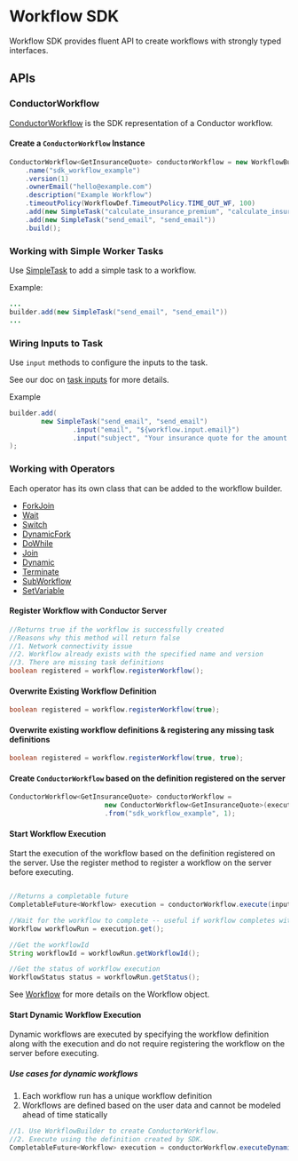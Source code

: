 # Workflow SDK
Workflow SDK provides fluent API to create workflows with strongly typed interfaces.

## APIs
### ConductorWorkflow
[ConductorWorkflow](https://github.com/Netflix/conductor/blob/main/java-sdk/src/main/java/com/netflix/conductor/sdk/workflow/def/ConductorWorkflow.java) is the SDK representation of a Conductor workflow.

#### Create a `ConductorWorkflow` Instance
```java
ConductorWorkflow<GetInsuranceQuote> conductorWorkflow = new WorkflowBuilder<GetInsuranceQuote>(executor)
    .name("sdk_workflow_example")
    .version(1)
    .ownerEmail("hello@example.com")
    .description("Example Workflow")
    .timeoutPolicy(WorkflowDef.TimeoutPolicy.TIME_OUT_WF, 100)
    .add(new SimpleTask("calculate_insurance_premium", "calculate_insurance_premium"))
    .add(new SimpleTask("send_email", "send_email"))
    .build();
```
### Working with Simple Worker Tasks
Use [SimpleTask](https://github.com/Netflix/conductor/blob/main/java-sdk/src/main/java/com/netflix/conductor/sdk/workflow/def/tasks/SimpleTask.java) to add a simple task to a workflow.

Example:
```java
...
builder.add(new SimpleTask("send_email", "send_email"))
...
```
### Wiring Inputs to Task
Use `input` methods to configure the inputs to the task.

See our doc on [task inputs](https://conductor.netflix.com/how-tos/Tasks/task-inputs.html) for more details.

Example
```java
builder.add(
        new SimpleTask("send_email", "send_email")
                .input("email", "${workflow.input.email}")
                .input("subject", "Your insurance quote for the amount ${generate_quote.output.amount}")
);
```

### Working with Operators
Each operator has its own class that can be added to the workflow builder.

* [ForkJoin](https://github.com/Netflix/conductor/blob/main/java-sdk/src/main/java/com/netflix/conductor/sdk/workflow/def/tasks/ForkJoin.java) 
* [Wait](https://github.com/Netflix/conductor/blob/main/java-sdk/src/main/java/com/netflix/conductor/sdk/workflow/def/tasks/Wait.java)
* [Switch](https://github.com/Netflix/conductor/blob/main/java-sdk/src/main/java/com/netflix/conductor/sdk/workflow/def/tasks/Switch.java)
* [DynamicFork](https://github.com/Netflix/conductor/blob/main/java-sdk/src/main/java/com/netflix/conductor/sdk/workflow/def/tasks/DynamicFork.java)
* [DoWhile](https://github.com/Netflix/conductor/blob/main/java-sdk/src/main/java/com/netflix/conductor/sdk/workflow/def/tasks/DoWhile.java)
* [Join](https://github.com/Netflix/conductor/blob/main/java-sdk/src/main/java/com/netflix/conductor/sdk/workflow/def/tasks/Join.java)
* [Dynamic](https://github.com/Netflix/conductor/blob/main/java-sdk/src/main/java/com/netflix/conductor/sdk/workflow/def/tasks/Dynamic.java)
* [Terminate](https://github.com/Netflix/conductor/blob/main/java-sdk/src/main/java/com/netflix/conductor/sdk/workflow/def/tasks/Terminate.java)
* [SubWorkflow](https://github.com/Netflix/conductor/blob/main/java-sdk/src/main/java/com/netflix/conductor/sdk/workflow/def/tasks/SubWorkflow.java)
* [SetVariable](https://github.com/Netflix/conductor/blob/main/java-sdk/src/main/java/com/netflix/conductor/sdk/workflow/def/tasks/SetVariable.java)


#### Register Workflow with Conductor Server
```java
//Returns true if the workflow is successfully created
//Reasons why this method will return false
//1. Network connectivity issue
//2. Workflow already exists with the specified name and version 
//3. There are missing task definitions
boolean registered = workflow.registerWorkflow();
```
#### Overwrite Existing Workflow Definition​
```java
boolean registered = workflow.registerWorkflow(true);
```

#### Overwrite existing workflow definitions & registering any missing task definitions
```java
boolean registered = workflow.registerWorkflow(true, true);
```

#### Create `ConductorWorkflow` based on the definition registered on the server

```java
ConductorWorkflow<GetInsuranceQuote> conductorWorkflow = 
                        new ConductorWorkflow<GetInsuranceQuote>(executor)
                        .from("sdk_workflow_example", 1);
```

#### Start Workflow Execution
Start the execution of the workflow based on the definition registered on the server. Use the register method to register a workflow on the server before executing.

```java

//Returns a completable future
CompletableFuture<Workflow> execution = conductorWorkflow.execute(input);

//Wait for the workflow to complete -- useful if workflow completes within a reasonable amount of time
Workflow workflowRun = execution.get();

//Get the workflowId
String workflowId = workflowRun.getWorkflowId();

//Get the status of workflow execution
WorkflowStatus status = workflowRun.getStatus();
```
See [Workflow](https://github.com/Netflix/conductor/blob/main/common/src/main/java/com/netflix/conductor/common/run/Workflow.java) for more details on the Workflow object.

#### Start Dynamic Workflow Execution
Dynamic workflows are executed by specifying the workflow definition along with the execution and do not require registering the workflow on the server before executing.

##### Use cases for dynamic workflows
1. Each workflow run has a unique workflow definition 
2. Workflows are defined based on the user data and cannot be modeled ahead of time statically 

```java
//1. Use WorkflowBuilder to create ConductorWorkflow.
//2. Execute using the definition created by SDK.
CompletableFuture<Workflow> execution = conductorWorkflow.executeDynamic(input);

```






